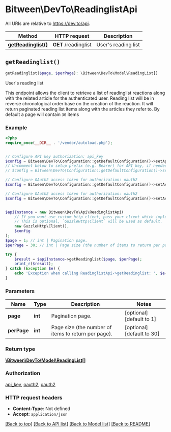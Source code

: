 # Bitween\DevTo\ReadinglistApi

All URIs are relative to https://dev.to/api.

Method | HTTP request | Description
------------- | ------------- | -------------
[**getReadinglist()**](ReadinglistApi.md#getReadinglist) | **GET** /readinglist | User&#39;s reading list


## `getReadinglist()`

```php
getReadinglist($page, $perPage): \Bitween\DevTo\Model\ReadingList[]
```

User's reading list

This endpoint allows the client to retrieve a list of readinglist reactions along with the related article for the authenticated user.  Reading list will be in reverse chronological order base on the creation of the reaction.  It will return paginated reading list items along with the articles they refer to. By default a page will contain `30` items

### Example

```php
<?php
require_once(__DIR__ . '/vendor/autoload.php');


// Configure API key authorization: api_key
$config = Bitween\DevTo\Configuration::getDefaultConfiguration()->setApiKey('api-key', 'YOUR_API_KEY');
// Uncomment below to setup prefix (e.g. Bearer) for API key, if needed
// $config = Bitween\DevTo\Configuration::getDefaultConfiguration()->setApiKeyPrefix('api-key', 'Bearer');

// Configure OAuth2 access token for authorization: oauth2
$config = Bitween\DevTo\Configuration::getDefaultConfiguration()->setAccessToken('YOUR_ACCESS_TOKEN');

// Configure OAuth2 access token for authorization: oauth2
$config = Bitween\DevTo\Configuration::getDefaultConfiguration()->setAccessToken('YOUR_ACCESS_TOKEN');


$apiInstance = new Bitween\DevTo\Api\ReadinglistApi(
    // If you want use custom http client, pass your client which implements `GuzzleHttp\ClientInterface`.
    // This is optional, `GuzzleHttp\Client` will be used as default.
    new GuzzleHttp\Client(),
    $config
);
$page = 1; // int | Pagination page.
$perPage = 30; // int | Page size (the number of items to return per page).

try {
    $result = $apiInstance->getReadinglist($page, $perPage);
    print_r($result);
} catch (Exception $e) {
    echo 'Exception when calling ReadinglistApi->getReadinglist: ', $e->getMessage(), PHP_EOL;
}
```

### Parameters

Name | Type | Description  | Notes
------------- | ------------- | ------------- | -------------
 **page** | **int**| Pagination page. | [optional] [default to 1]
 **perPage** | **int**| Page size (the number of items to return per page). | [optional] [default to 30]

### Return type

[**\Bitween\DevTo\Model\ReadingList[]**](../Model/ReadingList.md)

### Authorization

[api_key](../../README.md#api_key), [oauth2](../../README.md#oauth2), [oauth2](../../README.md#oauth2)

### HTTP request headers

- **Content-Type**: Not defined
- **Accept**: `application/json`

[[Back to top]](#) [[Back to API list]](../../README.md#endpoints)
[[Back to Model list]](../../README.md#models)
[[Back to README]](../../README.md)
